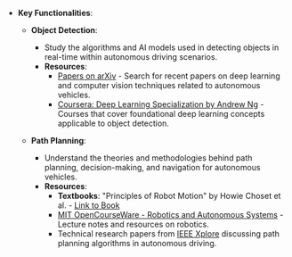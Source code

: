 - **Key Functionalities**:

  - **Object Detection**:

    - Study the algorithms and AI models used in detecting objects in real-time within autonomous driving scenarios.
    - **Resources**:
      - [Papers on arXiv](https://arxiv.org/) - Search for recent papers on deep learning and computer vision techniques related to autonomous vehicles.
      - [Coursera: Deep Learning Specialization by Andrew Ng](https://www.coursera.org/specializations/deep-learning) - Courses that cover foundational deep learning concepts applicable to object detection.

  - **Path Planning**:
    - Understand the theories and methodologies behind path planning, decision-making, and navigation for autonomous vehicles.
    - **Resources**:
      - **Textbooks**: "Principles of Robot Motion" by Howie Choset et al. - [Link to Book](https://mitpress.mit.edu/books/principles-robot-motion)
      - [MIT OpenCourseWare - Robotics and Autonomous Systems](https://ocw.mit.edu/courses/electrical-engineering-and-computer-science/6-141-robotics-spring-2005/) - Lecture notes and resources on robotics.
      - Technical research papers from [IEEE Xplore](https://ieeexplore.ieee.org/) discussing path planning algorithms in autonomous driving.
